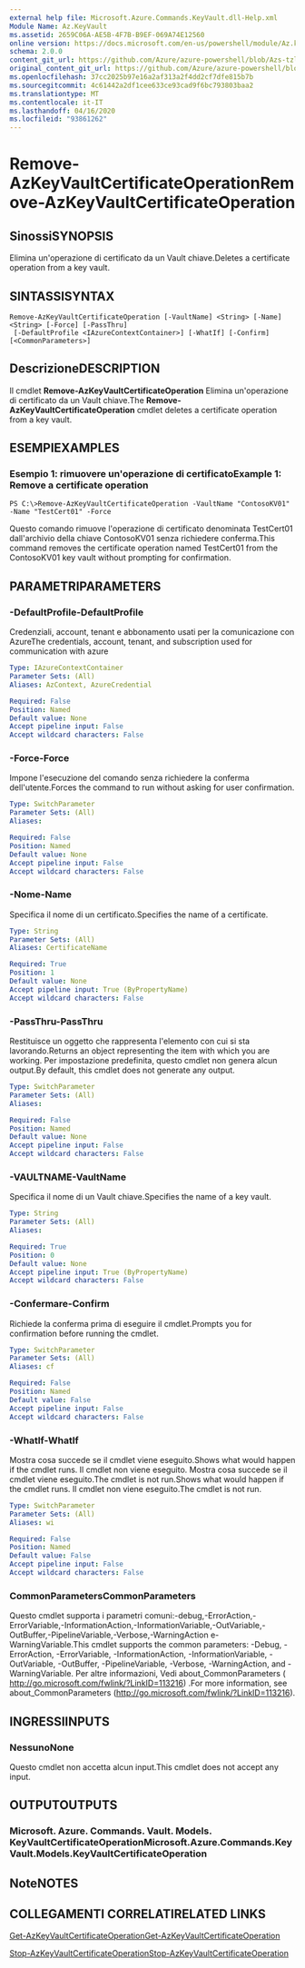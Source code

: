 ```yaml
---
external help file: Microsoft.Azure.Commands.KeyVault.dll-Help.xml
Module Name: Az.KeyVault
ms.assetid: 2659C06A-AE5B-4F7B-B9EF-069A74E12560
online version: https://docs.microsoft.com/en-us/powershell/module/Az.keyvault/remove-AzKeyvaultcertificateoperation
schema: 2.0.0
content_git_url: https://github.com/Azure/azure-powershell/blob/Azs-tzl/src/KeyVault/KeyVault/help/Remove-AzKeyVaultCertificateOperation.md
original_content_git_url: https://github.com/Azure/azure-powershell/blob/Azs-tzl/src/KeyVault/KeyVault/help/Remove-AzKeyVaultCertificateOperation.md
ms.openlocfilehash: 37cc2025b97e16a2af313a2f4dd2cf7dfe815b7b
ms.sourcegitcommit: 4c61442a2df1cee633ce93cad9f6bc793803baa2
ms.translationtype: MT
ms.contentlocale: it-IT
ms.lasthandoff: 04/16/2020
ms.locfileid: "93861262"
---
```

# <span data-ttu-id="da738-101">Remove-AzKeyVaultCertificateOperation</span><span class="sxs-lookup"><span data-stu-id="da738-101">Remove-AzKeyVaultCertificateOperation</span></span>

## <span data-ttu-id="da738-102">Sinossi</span><span class="sxs-lookup"><span data-stu-id="da738-102">SYNOPSIS</span></span>
<span data-ttu-id="da738-103">Elimina un'operazione di certificato da un Vault chiave.</span><span class="sxs-lookup"><span data-stu-id="da738-103">Deletes a certificate operation from a key vault.</span></span>

## <span data-ttu-id="da738-104">SINTASSI</span><span class="sxs-lookup"><span data-stu-id="da738-104">SYNTAX</span></span>

```
Remove-AzKeyVaultCertificateOperation [-VaultName] <String> [-Name] <String> [-Force] [-PassThru]
 [-DefaultProfile <IAzureContextContainer>] [-WhatIf] [-Confirm] [<CommonParameters>]
```

## <span data-ttu-id="da738-105">Descrizione</span><span class="sxs-lookup"><span data-stu-id="da738-105">DESCRIPTION</span></span>
<span data-ttu-id="da738-106">Il cmdlet **Remove-AzKeyVaultCertificateOperation** Elimina un'operazione di certificato da un Vault chiave.</span><span class="sxs-lookup"><span data-stu-id="da738-106">The **Remove-AzKeyVaultCertificateOperation** cmdlet deletes a certificate operation from a key vault.</span></span>

## <span data-ttu-id="da738-107">ESEMPI</span><span class="sxs-lookup"><span data-stu-id="da738-107">EXAMPLES</span></span>

### <span data-ttu-id="da738-108">Esempio 1: rimuovere un'operazione di certificato</span><span class="sxs-lookup"><span data-stu-id="da738-108">Example 1: Remove a certificate operation</span></span>
```
PS C:\>Remove-AzKeyVaultCertificateOperation -VaultName "ContosoKV01" -Name "TestCert01" -Force
```

<span data-ttu-id="da738-109">Questo comando rimuove l'operazione di certificato denominata TestCert01 dall'archivio della chiave ContosoKV01 senza richiedere conferma.</span><span class="sxs-lookup"><span data-stu-id="da738-109">This command removes the certificate operation named TestCert01 from the ContosoKV01 key vault without prompting for confirmation.</span></span>

## <span data-ttu-id="da738-110">PARAMETRI</span><span class="sxs-lookup"><span data-stu-id="da738-110">PARAMETERS</span></span>

### <span data-ttu-id="da738-111">-DefaultProfile</span><span class="sxs-lookup"><span data-stu-id="da738-111">-DefaultProfile</span></span>
<span data-ttu-id="da738-112">Credenziali, account, tenant e abbonamento usati per la comunicazione con Azure</span><span class="sxs-lookup"><span data-stu-id="da738-112">The credentials, account, tenant, and subscription used for communication with azure</span></span>

```yaml
Type: IAzureContextContainer
Parameter Sets: (All)
Aliases: AzContext, AzureCredential

Required: False
Position: Named
Default value: None
Accept pipeline input: False
Accept wildcard characters: False
```

### <span data-ttu-id="da738-113">-Force</span><span class="sxs-lookup"><span data-stu-id="da738-113">-Force</span></span>
<span data-ttu-id="da738-114">Impone l'esecuzione del comando senza richiedere la conferma dell'utente.</span><span class="sxs-lookup"><span data-stu-id="da738-114">Forces the command to run without asking for user confirmation.</span></span>

```yaml
Type: SwitchParameter
Parameter Sets: (All)
Aliases: 

Required: False
Position: Named
Default value: None
Accept pipeline input: False
Accept wildcard characters: False
```

### <span data-ttu-id="da738-115">-Nome</span><span class="sxs-lookup"><span data-stu-id="da738-115">-Name</span></span>
<span data-ttu-id="da738-116">Specifica il nome di un certificato.</span><span class="sxs-lookup"><span data-stu-id="da738-116">Specifies the name of a certificate.</span></span>

```yaml
Type: String
Parameter Sets: (All)
Aliases: CertificateName

Required: True
Position: 1
Default value: None
Accept pipeline input: True (ByPropertyName)
Accept wildcard characters: False
```

### <span data-ttu-id="da738-117">-PassThru</span><span class="sxs-lookup"><span data-stu-id="da738-117">-PassThru</span></span>
<span data-ttu-id="da738-118">Restituisce un oggetto che rappresenta l'elemento con cui si sta lavorando.</span><span class="sxs-lookup"><span data-stu-id="da738-118">Returns an object representing the item with which you are working.</span></span>
<span data-ttu-id="da738-119">Per impostazione predefinita, questo cmdlet non genera alcun output.</span><span class="sxs-lookup"><span data-stu-id="da738-119">By default, this cmdlet does not generate any output.</span></span>

```yaml
Type: SwitchParameter
Parameter Sets: (All)
Aliases: 

Required: False
Position: Named
Default value: None
Accept pipeline input: False
Accept wildcard characters: False
```

### <span data-ttu-id="da738-120">-VAULTNAME</span><span class="sxs-lookup"><span data-stu-id="da738-120">-VaultName</span></span>
<span data-ttu-id="da738-121">Specifica il nome di un Vault chiave.</span><span class="sxs-lookup"><span data-stu-id="da738-121">Specifies the name of a key vault.</span></span>

```yaml
Type: String
Parameter Sets: (All)
Aliases: 

Required: True
Position: 0
Default value: None
Accept pipeline input: True (ByPropertyName)
Accept wildcard characters: False
```

### <span data-ttu-id="da738-122">-Confermare</span><span class="sxs-lookup"><span data-stu-id="da738-122">-Confirm</span></span>
<span data-ttu-id="da738-123">Richiede la conferma prima di eseguire il cmdlet.</span><span class="sxs-lookup"><span data-stu-id="da738-123">Prompts you for confirmation before running the cmdlet.</span></span>

```yaml
Type: SwitchParameter
Parameter Sets: (All)
Aliases: cf

Required: False
Position: Named
Default value: False
Accept pipeline input: False
Accept wildcard characters: False
```

### <span data-ttu-id="da738-124">-WhatIf</span><span class="sxs-lookup"><span data-stu-id="da738-124">-WhatIf</span></span>
<span data-ttu-id="da738-125">Mostra cosa succede se il cmdlet viene eseguito.</span><span class="sxs-lookup"><span data-stu-id="da738-125">Shows what would happen if the cmdlet runs.</span></span>
<span data-ttu-id="da738-126">Il cmdlet non viene eseguito. Mostra cosa succede se il cmdlet viene eseguito.</span><span class="sxs-lookup"><span data-stu-id="da738-126">The cmdlet is not run.Shows what would happen if the cmdlet runs.</span></span>
<span data-ttu-id="da738-127">Il cmdlet non viene eseguito.</span><span class="sxs-lookup"><span data-stu-id="da738-127">The cmdlet is not run.</span></span>

```yaml
Type: SwitchParameter
Parameter Sets: (All)
Aliases: wi

Required: False
Position: Named
Default value: False
Accept pipeline input: False
Accept wildcard characters: False
```

### <span data-ttu-id="da738-128">CommonParameters</span><span class="sxs-lookup"><span data-stu-id="da738-128">CommonParameters</span></span>
<span data-ttu-id="da738-129">Questo cmdlet supporta i parametri comuni:-debug,-ErrorAction,-ErrorVariable,-InformationAction,-InformationVariable,-OutVariable,-OutBuffer,-PipelineVariable,-Verbose,-WarningAction e-WarningVariable.</span><span class="sxs-lookup"><span data-stu-id="da738-129">This cmdlet supports the common parameters: -Debug, -ErrorAction, -ErrorVariable, -InformationAction, -InformationVariable, -OutVariable, -OutBuffer, -PipelineVariable, -Verbose, -WarningAction, and -WarningVariable.</span></span> <span data-ttu-id="da738-130">Per altre informazioni, Vedi about_CommonParameters ( http://go.microsoft.com/fwlink/?LinkID=113216) .</span><span class="sxs-lookup"><span data-stu-id="da738-130">For more information, see about_CommonParameters (http://go.microsoft.com/fwlink/?LinkID=113216).</span></span>

## <span data-ttu-id="da738-131">INGRESSI</span><span class="sxs-lookup"><span data-stu-id="da738-131">INPUTS</span></span>

### <span data-ttu-id="da738-132">Nessuno</span><span class="sxs-lookup"><span data-stu-id="da738-132">None</span></span>
<span data-ttu-id="da738-133">Questo cmdlet non accetta alcun input.</span><span class="sxs-lookup"><span data-stu-id="da738-133">This cmdlet does not accept any input.</span></span>

## <span data-ttu-id="da738-134">OUTPUT</span><span class="sxs-lookup"><span data-stu-id="da738-134">OUTPUTS</span></span>

### <span data-ttu-id="da738-135">Microsoft. Azure. Commands. Vault. Models. KeyVaultCertificateOperation</span><span class="sxs-lookup"><span data-stu-id="da738-135">Microsoft.Azure.Commands.KeyVault.Models.KeyVaultCertificateOperation</span></span>

## <span data-ttu-id="da738-136">Note</span><span class="sxs-lookup"><span data-stu-id="da738-136">NOTES</span></span>

## <span data-ttu-id="da738-137">COLLEGAMENTI CORRELATI</span><span class="sxs-lookup"><span data-stu-id="da738-137">RELATED LINKS</span></span>

[<span data-ttu-id="da738-138">Get-AzKeyVaultCertificateOperation</span><span class="sxs-lookup"><span data-stu-id="da738-138">Get-AzKeyVaultCertificateOperation</span></span>](./Get-AzKeyVaultCertificateOperation.md)

[<span data-ttu-id="da738-139">Stop-AzKeyVaultCertificateOperation</span><span class="sxs-lookup"><span data-stu-id="da738-139">Stop-AzKeyVaultCertificateOperation</span></span>](./Stop-AzKeyVaultCertificateOperation.md)

